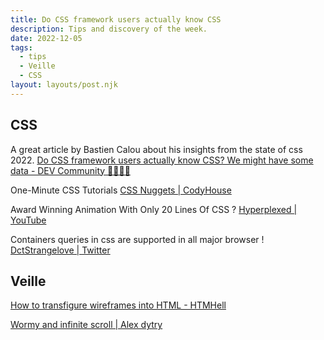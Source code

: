 ```yaml
---
title: Do CSS framework users actually know CSS
description: Tips and discovery of the week.
date: 2022-12-05
tags:
  - tips
  - Veille
  - CSS
layout: layouts/post.njk
---
```


## CSS

A great article by Bastien Calou about his insights from the state of css 2022.
[Do CSS framework users actually know CSS? We might have some data - DEV Community 👩‍💻👨‍💻](https://dev.to/bcalou/do-css-framework-users-actually-know-css-we-might-have-some-data-22o2)

One-Minute CSS Tutorials
[CSS Nuggets | CodyHouse](https://codyhouse.co/nuggets)

Award Winning Animation With Only 20 Lines Of CSS ?
[Hyperplexed | YouTube](https://www.youtube.com/watch?v=PkADl0HubMY)

Containers queries in css are supported in all major browser !
[DctStrangelove | Twitter](https://twitter.com/DctStrangelove/status/1600412173120872448?s=20&t=k5rqksioz8PQN0hO7kzMGw)

## Veille
[How to transfigure wireframes into HTML - HTMHell](https://www.htmhell.dev/adventcalendar/2022/1/)

[Wormy and infinite scroll | Alex dytry](https://alex.dytry.ch/toys/infinite-scroll/)
